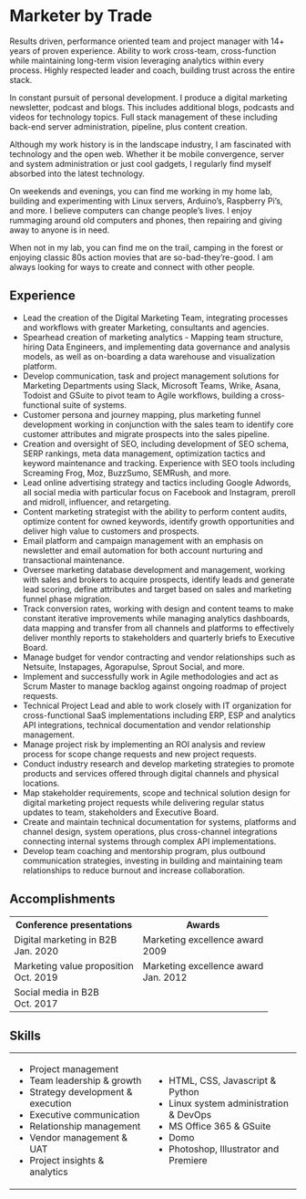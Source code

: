 # Marketer by Trade

Results driven, performance oriented team and project manager with 14+ years of proven experience. Ability to work cross-team, cross-function while maintaining long-term vision leveraging analytics within every process. Highly respected leader and coach, building trust across the entire stack.

In constant pursuit of personal development. I produce a digital marketing newsletter, podcast and blogs. This includes additional blogs, podcasts and videos for technology topics. Full stack management of these including back-end server administration, pipeline, plus content creation.

Although my work history is in the landscape industry, I am fascinated with technology and the open web. Whether it be mobile convergence, server and system administration or just cool gadgets, I regularly find myself absorbed into the latest technology.

On weekends and evenings, you can find me working in my home lab, building and experimenting with Linux servers, Arduino’s, Raspberry Pi’s, and more. I believe computers can change people’s lives. I enjoy rummaging around old computers and phones, then repairing and giving away to anyone is in need.

When not in my lab, you can find me on the trail, camping in the forest or enjoying classic 80s action movies that are so-bad-they’re-good. I am always looking for ways to create and connect with other people.

## Experience

- Lead the creation of the Digital Marketing Team, integrating processes and workflows with greater Marketing, consultants and agencies.
- Spearhead creation of marketing analytics - Mapping team structure, hiring Data Engineers, and implementing data governance and analysis models, as well as on-boarding a data warehouse and visualization platform.
- Develop communication, task and project management solutions for Marketing Departments using Slack, Microsoft Teams, Wrike, Asana, Todoist and GSuite to pivot team to Agile workflows, building a cross-functional suite of systems.
- Customer persona and journey mapping, plus marketing funnel development working in conjunction with the sales team to identify core customer attributes and migrate prospects into the sales pipeline.
- Creation and oversight of SEO, including development of SEO schema, SERP rankings, meta data management, optimization tactics and keyword maintenance and tracking. Experience with SEO tools including Screaming Frog, Moz, BuzzSumo, SEMRush, and more.
- Lead online advertising strategy and tactics including Google Adwords, all social media with particular focus on Facebook and Instagram, preroll and midroll, influencer, and retargeting.
- Content marketing strategist with the ability to perform content audits, optimize content for owned keywords, identify growth opportunities and deliver high value to customers and prospects.
- Email platform and campaign management with an emphasis on newsletter and email automation for both account nurturing and transactional maintenance.
- Oversee marketing database development and management, working with sales and brokers to acquire prospects, identify leads and generate lead scoring, define attributes and target based on sales and marketing funnel phase migration.
- Track conversion rates, working with design and content teams to make constant iterative improvements while managing analytics dashboards, data mapping and transfer from all channels and platforms to effectively deliver monthly reports to stakeholders and quarterly briefs to Executive Board.
- Manage budget for vendor contracting and vendor relationships such as Netsuite, Instapages, Agorapulse, Sprout Social, and more.
- Implement and successfully work in Agile methodologies and act as Scrum Master to manage backlog against ongoing roadmap of project requests.
- Technical Project Lead and able to work closely with IT organization for cross-functional SaaS implementations including ERP, ESP and analytics API integrations, technical documentation and vendor relationship management.
- Manage project risk by implementing an ROI analysis and review process for scope change requests and new project requests.
- Conduct industry research and develop marketing strategies to promote products and services offered through digital channels and physical locations.
- Map stakeholder requirements, scope and technical solution design for digital marketing project requests while delivering regular status updates to team, stakeholders and Executive Board.
- Create and maintain technical documentation for systems, platforms and channel design, system operations, plus cross-channel integrations connecting internal systems through complex API implementations.
- Develop team coaching and mentorship program, plus outbound communication strategies, investing in building and maintaining team relationships to reduce burnout and increase collaboration.

## Accomplishments
<table style="width: 100%; border: 0">
  <tr>
    <th style="border: 0">Conference presentations</th>
    <th style="border: 0">Awards</th>
  </tr>
  <tr>
    <td style="border: 0">Digital marketing in B2B <br> Jan. 2020</td>
    <td style="border: 0">Marketing excellence award <br> 2009</td>
  </tr>
  <tr>
    <td style="border: 0">Marketing value proposition <br> Oct. 2019</td>
    <td style="border: 0">Marketing excellence award <br> Jan. 2012</td>
  </tr>
  <tr>
    <td style="border: 0">Social media in B2B <br> Oct. 2017</td>
  </tr>
</table>

## Skills
<table style="width: 100%; border: 0">
  <tr>
    <td style="border: 0">
      <ul>
        <li>Project management</li>
        <li>Team leadership & growth</li>
        <li>Strategy development & execution</li>
        <li>Executive communication</li>
        <li>Relationship management</li>
        <li>Vendor management & UAT</li>
        <li>Project insights & analytics</li>
      </ul>
    </td>
    <td style="border: 0">
      <ul>
        <li>HTML, CSS, Javascript & Python</li>
        <li>Linux system administration & DevOps</li>
        <li>MS Office 365 & GSuite</li>
        <li>Domo</li>
        <li>Photoshop, Illustrator and Premiere</li>
      </ul>
    </td>
  </tr>
</table>
